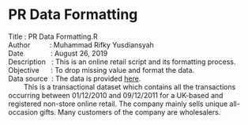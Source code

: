 # PR Data Formatting


Title	 : PR Data Formatting.R <br />
Author&nbsp;&nbsp;&nbsp;&nbsp;&nbsp;&nbsp;&nbsp;&nbsp;&nbsp;&nbsp;: Muhammad Rifky Yusdiansyah <br />
Date&nbsp;&nbsp;&nbsp;&nbsp;&nbsp;&nbsp;&nbsp;&nbsp;&nbsp;&nbsp;&nbsp;&nbsp;&nbsp;&nbsp;: August 26, 2019 <br />
Description&nbsp;&nbsp;&nbsp;: This is an online retail script and its formatting process. <br />
Objective&nbsp;&nbsp;&nbsp;&nbsp;&nbsp;&nbsp;: To drop missing value and format the data. <br />
Data source&nbsp;&nbsp;: The data is provided [here](https://archive.ics.uci.edu/ml/datasets/online+retail)\. <br />
&nbsp;&nbsp;&nbsp;&nbsp;&nbsp;&nbsp;&nbsp;&nbsp;This is a transactional dataset which contains all the transactions occurring between 01/12/2010 and 09/12/2011 for a UK-based and registered non-store online retail. The company mainly sells unique all-occasion gifts. Many customers of the company are wholesalers.